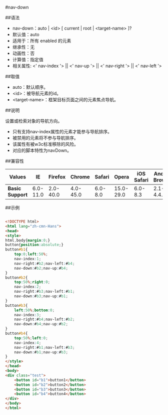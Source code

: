 #nav-down

##语法

- nav-down：auto | &lt;id&gt; [ current | root | &lt;target-name&gt; ]?
- 默认值：auto
- 适用于：所有 enabled 的元素
- 继承性：无
- 动画性：否
- 计算值：指定值
- 相关属性: &lt;' nav-index '&gt; || &lt;' nav-up '&gt; || &lt;' nav-right '&gt; || &lt;' nav-left '&gt;


##取值

- auto：默认顺序。
- &lt;id&gt;：被导航元素的id。
- &lt;target-name&gt;：框架目标页面之间的元素焦点导航。


##说明

设置或检索对象的导航方向。

- 只有支持nav-index属性的元素才能参与导航排序。
- 被禁用的元素将不参与导航排序。
- 该属性有被w3c标准移除的风险。
- 对应的脚本特性为navDown。


##兼容性


<table class="compatible">
<thead>
	<tr>
		<th>Values</th>
		<th>IE</th>
		<th>Firefox</th>
		<th>Chrome</th>
		<th>Safari</th>
		<th>Opera</th>
		<th>iOS Safari</th>
		<th>Android Browser</th>
		<th>Android Chrome</th>
	</tr>
</thead>
<tbody>
	<tr>
		<td><strong>Basic Support</strong></td>
		<td class="unsupport">6.0-11.0</td>
		<td class="unsupport">2.0-40.0</td>
		<td class="unsupport">4.0-45.0</td>
		<td class="unsupport">6.0-8.0</td>
		<td class="unsupport">15.0-29.0</td>
		<td class="unsupport">6.0-8.3</td>
		<td class="unsupport">2.1-4.4.4</td>
		<td class="unsupport">18.0-42.0</td>
	</tr>
</tbody>
</table>




##示例

```html

<!DOCTYPE html>
<html lang="zh-cmn-Hans">
<head>
<style>
html,body{margin:0;}
button{position:absolute;}
button#b1{
	top:0;left:50%;
	nav-index:1;
	nav-right:#b2;nav-left:#b4;
	nav-down:#b2;nav-up:#b4;
}
button#b2{
	top:50%;right:0;
	nav-index:2;
	nav-right:#b3;nav-left:#b1;
	nav-down:#b3;nav-up:#b1;
}
button#b3{
	left:50%;bottom:0;
	nav-index:3;
	nav-right:#b4;nav-left:#b2;
	nav-down:#b4;nav-up:#b2;
}
button#b4{
	top:50%;left:0;
	nav-index:4;
	nav-right:#b1;nav-left:#b3;
	nav-down:#b1;nav-up:#b3;
}
</style>
</head>
<body>
<div class="test">
	<button id="b1">button1</button>
	<button id="b2">button2</button>
	<button id="b3">button3</button>
	<button id="b4">button4</button>
</div>
</body>
</html>

```
